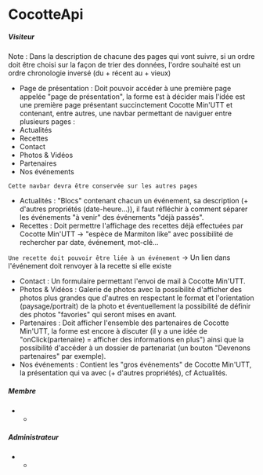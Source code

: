# CocotteApi

##### Visiteur
Note : Dans la description de chacune des pages qui vont suivre, si un ordre doit être choisi sur la façon de trier des données, l'ordre souhaité est un ordre chronologie inversé (du + récent au + vieux)

* Page de présentation :
Doit pouvoir accéder à une première page appelée "page de présentation", la forme est à décider mais l'idée est une première page présentant succinctement Cocotte Min'UTT et contenant, entre autres, une navbar permettant de naviguer entre plusieurs pages :
 * Actualités
 * Recettes
 * Contact
 * Photos & Vidéos
 * Partenaires
 * Nos événements

`Cette navbar devra être conservée sur les autres pages`

* Actualités :
"Blocs" contenant chacun un événement, sa description (+ d'autres propriétés (date-heure...)), il faut réfléchir à comment séparer les événements "à venir" des événements "déjà passés".
* Recettes :
Doit permettre l'affichage des recettes déjà effectuées par Cocotte Min'UTT -> "espèce de Marmiton like" avec possibilité de rechercher par date, événement, mot-clé...

`Une recette doit pouvoir être liée à un événement` -> Un lien dans l'événement doit renvoyer à la recette si elle existe

* Contact :
Un formulaire permettant l'envoi de mail à Cocotte Min'UTT.
* Photos & Vidéos :
Galerie de photos avec la possibilité d'afficher des photos plus grandes que d'autres en respectant le format et l'orientation (paysage/portrait) de la photo et éventuellement la possibilité de définir des photos "favories" qui seront mises en avant.
* Partenaires :
Doit afficher l'ensemble des partenaires de Cocotte Min'UTT, la forme est encore à discuter (il y a une idée de "onClick(partenaire) = afficher des informations en plus") ainsi que la possibilité d'accéder à un dossier de partenariat (un bouton "Devenons partenaires" par exemple).
* Nos événements :
Contient les "gros événements" de Cocotte Min'UTT, la présentation qui va avec (+ d'autres propriétés), cf Actualités.

##### Membre
* -

##### Administrateur
* -
